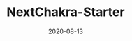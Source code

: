 ---
title: NextChakra-Starter
projectLink: https://nextchakra-starter.sznm.dev
repoLink: https://github.com/sozonome/nextchakra-starter
description: template to initialize Next.js app with Chakra UI & Typescript setup
date: "2020-08-13"
thumbnail: "/app_icons/nextchakra-starter.svg"
featured: true
appStoreLink:
playStoreLink:
stacks:
  - nextjs
  - chakra-ui
---